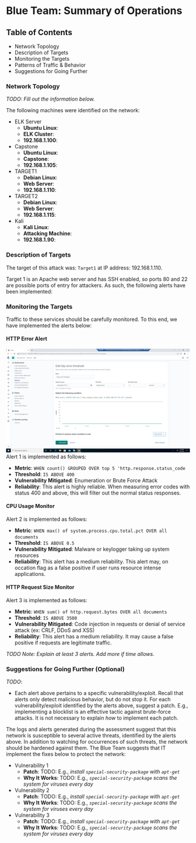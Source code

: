 # Blue Team: Summary of Operations

## Table of Contents
- Network Topology
- Description of Targets
- Monitoring the Targets
- Patterns of Traffic & Behavior
- Suggestions for Going Further

### Network Topology
_TODO: Fill out the information below._

The following machines were identified on the network:
- ELK Server
  - **Ubuntu Linux**:
  - **ELK Cluster**:
  - **192.168.1.100**:
- Capstone
  - **Ubuntu Linux**:
  - **Capstone**:
  - **192.168.1.105**:
- TARGET1
  - **Debian Linux**:
  - **Web Server**:
  - **192.168.1.110**:
- TARGET2
  - **Debian Linux**:
  - **Web Server**:
  - **192.168.1.115**:
- Kali
  - **Kali Linux**:
  - **Attacking Machine**:
  - **192.168.1.90**:

### Description of Targets

The target of this attack was: `Target1` at IP address: 192.168.1.110.

Target 1 is an Apache web server and has SSH enabled, so ports 80 and 22 are possible ports of entry for attackers. As such, the following alerts have been implemented:


### Monitoring the Targets

Traffic to these services should be carefully monitored. To this end, we have implemented the alerts below:

#### HTTP Error Alert
![http-error-alert](/images/http-error-alert.png)
Alert 1 is implemented as follows:
  - **Metric**: `WHEN count() GROUPED OVER top 5 'http.response.status_code`
  - **Threshold**: `IS ABOVE 400`
  - **Vulnerability Mitigated**: Enumeration or Brute Force Attack
  - **Reliability**: This alert is highly reliable. When measuring error codes with status 400 and above, this will filter out the normal status responses.

#### CPU Usage Monitor
Alert 2 is implemented as follows:
  - **Metric**: `WHEN max() of system.process.cpu.total.pct OVER all documents`
  - **Threshold**: `IS ABOVE 0.5`
  - **Vulnerability Mitigated**: Malware or keylogger taking up system resources
  - **Reliability**: This alert has a medium reliability. This alert may, on occation flag as a false positive if user runs resource intense applications.

#### HTTP Request Size Monitor
Alert 3 is implemented as follows:
  - **Metric**: `WHEN sum() of http.request.bytes OVER all documents`
  - **Threshold**: `IS ABOVE 3500`
  - **Vulnerability Mitigated**: Code injection in requests or denial of service attack (ex: CRLF, DDoS and XSS)
  - **Reliability**: This alert has a medium reliability. It may cause a false positive if requests are legitimate traffic.

_TODO Note: Explain at least 3 alerts. Add more if time allows._

### Suggestions for Going Further (Optional)
_TODO_: 
- Each alert above pertains to a specific vulnerability/exploit. Recall that alerts only detect malicious behavior, but do not stop it. For each vulnerability/exploit identified by the alerts above, suggest a patch. E.g., implementing a blocklist is an effective tactic against brute-force attacks. It is not necessary to explain _how_ to implement each patch.

The logs and alerts generated during the assessment suggest that this network is susceptible to several active threats, identified by the alerts above. In addition to watching for occurrences of such threats, the network should be hardened against them. The Blue Team suggests that IT implement the fixes below to protect the network:
- Vulnerability 1
  - **Patch**: TODO: E.g., _install `special-security-package` with `apt-get`_
  - **Why It Works**: TODO: E.g., _`special-security-package` scans the system for viruses every day_
- Vulnerability 2
  - **Patch**: TODO: E.g., _install `special-security-package` with `apt-get`_
  - **Why It Works**: TODO: E.g., _`special-security-package` scans the system for viruses every day_
- Vulnerability 3
  - **Patch**: TODO: E.g., _install `special-security-package` with `apt-get`_
  - **Why It Works**: TODO: E.g., _`special-security-package` scans the system for viruses every day_
